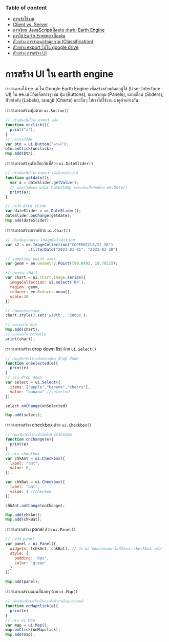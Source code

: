 ### Table of content
* [การเข้าใช้งาน](#การเข้าใช้งาน)
* [Client vs. Server](./0_client_vs_server.md)
* [การเขียน JavaScriptเบื้องต้น สำหรับ Earth Engine](./1_JavaScript.md)
* [การใช้ Earth Engine เบื้องต้น](./2_GEE_basic.md)
* [ตัวอย่าง การจำแนกข้อมูลภาพ (Classification)](./3_Classification.md)
* [ตัวอย่าง export ไปใน google drive](./4_export.md)
* [ตัวอย่าง การสร้าง UI](./5_ui.md)

###
# การสร้าง UI ใน earth engine
เราสามารถใช้ ee.ui ใน Google Earth Engine เพื่อสร้างส่วนติดต่อผู้ใช้ (User Interface - UI)  ใน ee.ui มีวิดเจ็ตต่างๆ เช่น ปุ่ม (Buttons), แผงควบคุม (Panels), แถบเลื่อน (Sliders), ป้ายกำกับ (Labels), แผนภูมิ (Charts) และอื่นๆ ให้เราได้ใช้งาน มาดูตัวอย่างกัน

เราสามารถสร้างปุ่มด้วย `ui.Button()`
```js
// สร้างฟังก์ชันไว้รอ event คลิ๊ก
function onclick(){
  print("a");
}
// การสร้างใช้ปุ่ม 
var btn = ui.Button("หวัดดี");
btn.onClick(onclick);
Map.add(btn);
```

เราสามารถสร้างตัวเลือกวันที่ด้วย `ui.DateSlider()`
```js
// สร้างฟังก์ชันไว้รอ event เมื่อมีการเลือกวันที่
function getdate(){
  var a = dateSlider.getValue();
  // แสดงวันที่แบบ unix timestamp ค่อยแปลงเป็นวันที่ด้วย ee.Date() 
  print(a);
}

// การใช้ date slide
var dateSlider = ui.DateSlider();
dateSlider.onChange(getdate);
Map.add(dateSlider);
```

เราสามารถสร้างกราฟด้วย `ui.Chart()`
```js
// เลือกข้อมูลภาพจาก ImageCollection
var s2 = ee.ImageCollection("COPERNICUS/S2_SR")
          .filterDate("2023-01-01", "2023-03-30")

// sampling point ของเรา
var geom = ee.Geometry.Point([99.0493, 18.7853]);

// การสร้าง chart
var chart = ui.Chart.image.series({
  imageCollection: s2.select('B4'), 
  region: geom, 
  reducer: ee.Reducer.mean(), 
  scale:30
})

// กำหนดการแสดงผล
chart.style().set('width', '200px');

// แสดงผลใน map
Map.add(chart);
// แสดงผลใน console
print(chart);
```

เราสามารถสร้าง drop down list ด้วย `ui.Select()`
```js
// เขียนฟังก์ชันไว้รอเมื่อมีการเลือก drop down 
function onSelected(e){
  print(e)
}
// สร้าง drop down 
var select = ui.Select({
  items: ["apple","banana","cherry"],
  value: "banana" //selected
});

select.onChange(onSelected)

Map.add(select);
```

เราสามารถสร้าง checkbox ด้วย `ui.Checkbox()`
```js
// เขียนฟังก์ชันไว้รอเมื่อมีคลิ๊กที่ checkbox 
function onChange(e){
  print(e)
}
// สร้าง checkbox 
var chkAnt = ui.Checkbox({
  label: "ant",
  value: 0,
});

var chkBat = ui.Checkbox({
  label: "bat",
  value: 1 //checked
});

chkAnt.onChange(onChange);

Map.add(chkAnt);
Map.add(chkBat);
```

เราสามารถสร้าง panel ด้วย `ui.Panel()`
```js
// การใช้ panel
var panel = ui.Panel({
  widgets: [chkAnt, chkBat], // ใส่ ui ที่ต้องการแสดง ในที่นี้คือเอา checkbox มาใส่
  style: {
    padding: '0px',
    color: 'green'
  }
});

Map.add(panel);
```

เราสามารถสร้างแผนที่น้อยๆ ด้วย `ui.Map()`
```js
// เขียนฟังก์ชันรอเรียกใช้งานเมื่อมีการคลิ๊กลงบนแผนที่
function onMapclick(e){
  print(e)
}
// สร้าง ui.Map
var map = ui.Map();
map.onClick(onMapclick);
Map.add(map);
```


        

